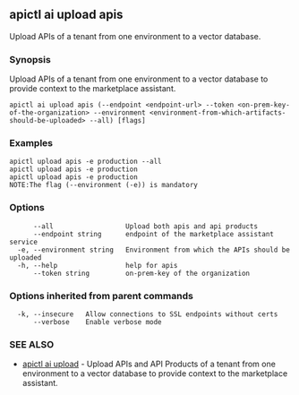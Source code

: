## apictl ai upload apis

Upload APIs of a tenant from one environment to a vector database.

### Synopsis

Upload APIs of a tenant from one environment to a vector database to provide context to the marketplace assistant.

```
apictl ai upload apis (--endpoint <endpoint-url> --token <on-prem-key-of-the-organization> --environment <environment-from-which-artifacts-should-be-uploaded> --all) [flags]
```

### Examples

```
apictl upload apis -e production --all
apictl upload apis -e production
apictl upload apis -e production
NOTE:The flag (--environment (-e)) is mandatory
```

### Options

```
      --all                  Upload both apis and api products
      --endpoint string      endpoint of the marketplace assistant service
  -e, --environment string   Environment from which the APIs should be uploaded
  -h, --help                 help for apis
      --token string         on-prem-key of the organization
```

### Options inherited from parent commands

```
  -k, --insecure   Allow connections to SSL endpoints without certs
      --verbose    Enable verbose mode
```

### SEE ALSO

* [apictl ai upload](apictl_ai_upload.md)	 - Upload APIs and API Products of a tenant from one environment to a vector database to provide context to the marketplace assistant.

